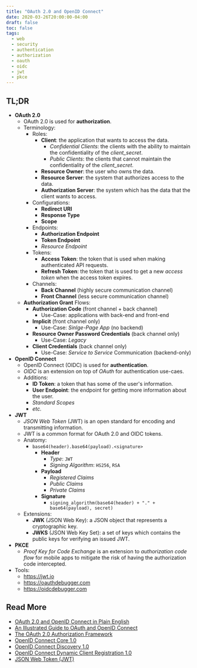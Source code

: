```yaml
---
title: "OAuth 2.0 and OpenID Connect"
date: 2020-03-26T20:00:00-04:00
draft: false
toc: false
tags:
  - web
  - security
  - authentication
  - authorization
  - oauth
  - oidc
  - jwt
  - pkce
---
```


## TL;DR

  - **OAuth 2.0**
    - OAuth 2.0 is used for **authorization**.
    - Terminology:
      - Roles:
        - **Client**: the application that wants to access the data.
          - _Confidential Clients_: the clients with the ability to maintain the confidentiality of the _client_secret_.
          - _Public Clients_: the clients that cannot maintain the confidentiality of the _client_secret_.
        - **Resource Owner**: the user who owns the data.
        - **Resource Server**: the system that authorizes access to the data.
        - **Authorization Server**: the system which has the data that the client wants to access.
      - Configurations:
        - **Redirect URI**
        - **Response Type**
        - **Scope**
      - Endpoints:
        - **Authorization Endpoint**
        - **Token Endpoint**
        - *Resource Endpoint*
      - Tokens:
        - **Access Token**: the token that is used when making authenticated API requests.
        - **Refresh Token**: the token that is used to get a new _access token_ when the access token expires.
      - Channels:
        - **Back Channel** (highly secure communication channel)
        - **Front Channel** (less secure communication channel)
    - **Authorization Grant** Flows:
      - **Authorization Code** (front channel + back channel)
        - Use-Case: applications with back-end and front-end
      - **Implicit** (front channel only)
        - Use-Case: _Sinlge-Page App_ (no backend)
      - **Resource Owner Password Credentials** (back channel only)
        - Use-Case: _Legacy_
      - **Client Credentials** (back channel only)
        - Use-Case: _Service to Service_ Communication (backend-only)
  - **OpenID Connect**
    - OpenID Connect (OIDC) is used for **authentication**.
    - _OIDC_ is an extension on top of _OAuth_ for authentication use-caes.
    - Additions:
      - **ID Token**: a token that has some of the user's information.
      - **User Endpoint**: the endpoint for getting more information about the user.
      - *Standard Scopes*
      - *etc.*
  - **JWT**
    - _JSON Web Token_ (JWT) is an open standard for encoding and transmitting information.
    - JWT is a common format for OAuth 2.0 and OIDC tokens.
    - Anatomy:
      - `base64(header).base64(payload).<signature>`
        - **Header**
          - *Type*: `JWT`
          - *Signing Algorithm*: `HS256`, `RSA`
        - **Payload**
          - *Registered Claims*
          - *Public Claims*
          - *Private Claims*
        - **Signature**
          - `signing_algorithm(base64(header) + "." + base64(payload), secret)`
    - Extensions:
      - **JWK** (JSON Web Key): a JSON object that represents a cryptographic key.
      - **JWKS** (JSON Web Key Set): a set of keys which contains the public keys for verifying an issued JWT.
  - **PKCE**
    - _Proof Key for Code Exchange_ is an extension to _authorization code flow_ for mobile apps to mitigate the risk of having the authorization code intercepted.
  - Tools:
    - https://jwt.io
    - https://oauthdebugger.com
    - https://oidcdebugger.com

## Read More

  - [OAuth 2.0 and OpenID Connect in Plain English](https://www.youtube.com/watch?v=996OiexHze0)
  - [An Illustrated Guide to OAuth and OpenID Connect](https://developer.okta.com/blog/2019/10/21/illustrated-guide-to-oauth-and-oidc)
  - [The OAuth 2.0 Authorization Framework](https://tools.ietf.org/html/rfc6749)
  - [OpenID Connect Core 1.0](https://openid.net/specs/openid-connect-core-1_0.html)
  - [OpenID Connect Discovery 1.0](https://openid.net/specs/openid-connect-discovery-1_0.html)
  - [OpenID Connect Dynamic Client Registration 1.0](https://openid.net/specs/openid-connect-registration-1_0.html)
  - [JSON Web Token (JWT)](https://tools.ietf.org/html/rfc7519)
